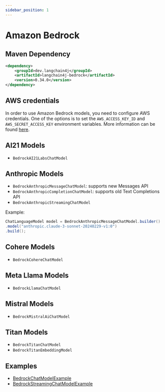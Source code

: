 ```yaml
---
sidebar_position: 1
---
```


# Amazon Bedrock

## Maven Dependency

```xml
<dependency>
    <groupId>dev.langchain4j</groupId>
    <artifactId>langchain4j-bedrock</artifactId>
    <version>0.34.0</version>
</dependency>
```

## AWS credentials
In order to use Amazon Bedrock models, you need to configure AWS credentials.
One of the options is to set the `AWS_ACCESS_KEY_ID` and `AWS_SECRET_ACCESS_KEY` environment variables.
More information can be found [here](https://docs.aws.amazon.com/bedrock/latest/userguide/security-iam.html).

## AI21 Models
- `BedrockAI21LabsChatModel`

## Anthropic Models
- `BedrockAnthropicMessageChatModel`: supports new Messages API
- `BedrockAnthropicCompletionChatModel`: supports old Text Completions API
- `BedrockAnthropicStreamingChatModel`

Example:
```java
ChatLanguageModel model = BedrockAnthropicMessageChatModel.builder()
.model("anthropic.claude-3-sonnet-20240229-v1:0")
.build();
```

## Cohere Models
- `BedrockCohereChatModel`

## Meta Llama Models
- `BedrockLlamaChatModel`

## Mistral Models
- `BedrockMistralAiChatModel`

## Titan Models
- `BedrockTitanChatModel`
- `BedrockTitanEmbeddingModel`


## Examples

- [BedrockChatModelExample](https://github.com/langchain4j/langchain4j-examples/blob/main/bedrock-examples/src/main/java/BedrockChatModelExample.java)
- [BedrockStreamingChatModelExample](https://github.com/langchain4j/langchain4j-examples/blob/main/bedrock-examples/src/main/java/BedrockStreamingChatModelExample.java)
